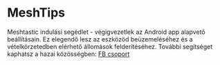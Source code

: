 # MeshTips
Meshtastic indulási segédlet - végigvezetlek az Android app alapvető beállításain. Ez elegendő lesz az eszközöd beüzemeléséhez és a vételkörzetedben elérhető állomások felderítéséhez.
További segítséget kaphatsz a hazai közösségben:
[FB csoport](https://www.facebook.com/groups/1756983494805627/)
